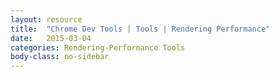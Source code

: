 ```yaml
---
layout: resource
title:  "Chrome Dev Tools | Tools | Rendering Performance"
date:   2015-03-04
categories: Rendering-Performance Tools
body-class: no-sidebar
---
```

